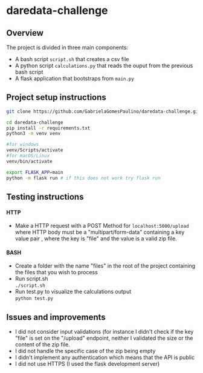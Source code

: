 # daredata-challenge

## Overview
The project is divided in three main components:
- A bash script `script.sh` that creates a csv file
- A python script `calculations.py` that reads the ouput from the previous bash script
- A flask application that bootstraps from `main.py`

## Project setup instructions
``` bash
git clone https://github.com/GabrielaGomesPaulino/daredata-challenge.git

cd daredata-challenge
pip install -r requirements.txt
python3 -m venv venv

#for windows
venv/Scripts/activate 
#for macOS/Linux
venv/bin/activate

export FLASK_APP=main
python -m flask run # if this does not work try flask run
```

## Testing instructions
#### HTTP
- Make a HTTP request with a POST Method for `localhost:5000/upload` where HTTP body must be a "multipart/form-data" containing a  key value pair , where the key is "file" and the value is a valid zip file.
#### BASH
- Create a folder with the name "files" in the root of the project containing the files that you wish to process
- Run script.sh <br>
`./script.sh`
- Run test.py to visualize the calculations output <br>
`python test.py`

## Issues and improvements
- I did not consider input validations (for instance I didn't check if the key "file" is set on the "/upload" endpoint, neither I validated the size or the content of the zip file.
- I did not handle the specific case of the zip being empty
- I didn't implement any authentication which means that the API is public
- I did not use HTTPS (I used the flask development server)
